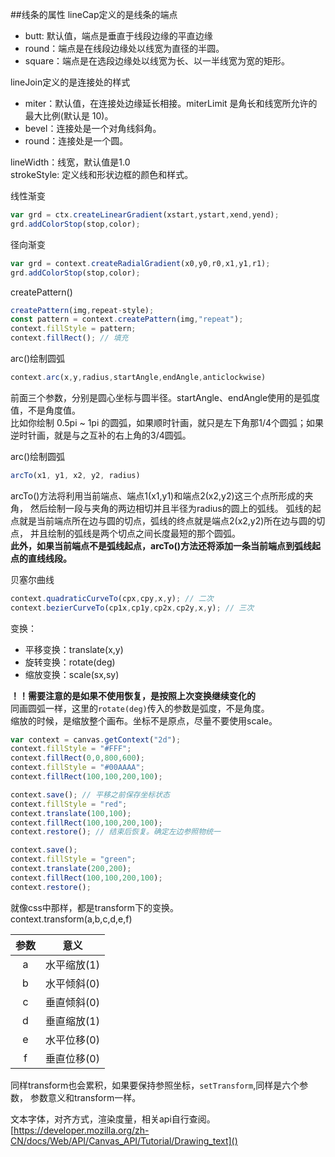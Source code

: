 ##线条的属性
lineCap定义的是线条的端点  
* butt: 默认值，端点是垂直于线段边缘的平直边缘
* round：端点是在线段边缘处以线宽为直径的半圆。
* square：端点是在选段边缘处以线宽为长、以一半线宽为宽的矩形。   

lineJoin定义的是连接处的样式  
* miter：默认值，在连接处边缘延长相接。miterLimit 是角长和线宽所允许的最大比例(默认是 10)。
* bevel：连接处是一个对角线斜角。
* round：连接处是一个圆。

lineWidth：线宽，默认值是1.0  
strokeStyle: 定义线和形状边框的颜色和样式。

线性渐变  
```javascript
var grd = ctx.createLinearGradient(xstart,ystart,xend,yend);
grd.addColorStop(stop,color);
```
径向渐变
```javascript
var grd = context.createRadialGradient(x0,y0,r0,x1,y1,r1);
grd.addColorStop(stop,color);
```
createPattern()
```javascript
createPattern(img,repeat-style);
const pattern = context.createPattern(img,"repeat");
context.fillStyle = pattern;
context.fillRect(); // 填充
```
arc()绘制圆弧
```javascript
context.arc(x,y,radius,startAngle,endAngle,anticlockwise)
```
前面三个参数，分别是圆心坐标与圆半径。startAngle、endAngle使用的是弧度值，不是角度值。  
比如你绘制 0.5pi ~ 1pi 的圆弧，如果顺时针画，就只是左下角那1/4个圆弧；如果逆时针画，就是与之互补的右上角的3/4圆弧。  

arc()绘制圆弧
```javascript
arcTo(x1, y1, x2, y2, radius)
```
arcTo()方法将利用当前端点、端点1(x1,y1)和端点2(x2,y2)这三个点所形成的夹角，
然后绘制一段与夹角的两边相切并且半径为radius的圆上的弧线。
弧线的起点就是当前端点所在边与圆的切点，弧线的终点就是端点2(x2,y2)所在边与圆的切点，
并且绘制的弧线是两个切点之间长度最短的那个圆弧。  
**此外，如果当前端点不是弧线起点，arcTo()方法还将添加一条当前端点到弧线起点的直线线段。**

贝塞尔曲线
```javascript
context.quadraticCurveTo(cpx,cpy,x,y); // 二次
context.bezierCurveTo(cp1x,cp1y,cp2x,cp2y,x,y); // 三次
```

变换：  
* 平移变换：translate(x,y)
* 旋转变换：rotate(deg)
* 缩放变换：scale(sx,sy)  

**！！需要注意的是如果不使用恢复，是按照上次变换继续变化的**  
同画圆弧一样，这里的`rotate(deg)`传入的参数是弧度，不是角度。  
缩放的时候，是缩放整个画布。坐标不是原点，尽量不要使用scale。
```javascript
var context = canvas.getContext("2d");
context.fillStyle = "#FFF";
context.fillRect(0,0,800,600);
context.fillStyle = "#00AAAA";
context.fillRect(100,100,200,100);

context.save(); // 平移之前保存坐标状态
context.fillStyle = "red";
context.translate(100,100);
context.fillRect(100,100,200,100);
context.restore(); // 结束后恢复。确定左边参照物统一

context.save();
context.fillStyle = "green";
context.translate(200,200);
context.fillRect(100,100,200,100);
context.restore();

```
就像css中那样，都是transform下的变换。  
context.transform(a,b,c,d,e,f) 

|    参数    | 意义 |
| :-------: | :---:|
|     a     |  水平缩放(1)  |
|     b     |  水平倾斜(0)  |  
|     c     |  垂直倾斜(0)  |  
|     d     |  垂直缩放(1)  |  
|     e     |  水平位移(0)  |  
|     f     |  垂直位移(0)  |  
同样transform也会累积，如果要保持参照坐标，`setTransform`,同样是六个参数，
参数意义和transform一样。  

文本字体，对齐方式，渲染度量，相关api自行查阅。  
[https://developer.mozilla.org/zh-CN/docs/Web/API/Canvas_API/Tutorial/Drawing_text]()



